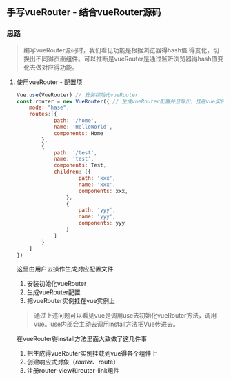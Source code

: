 ## 手写vueRouter - 结合vueRouter源码

### 思路

> 编写vueRouter源码时，我们看见功能是根据浏览器得hash值 得变化，切换出不同得页面组件。可以推断是vueRouter是通过监听浏览器得hash值变化去做对应得功能。

1. 使用vueRouter - 配置项

   ```javascript
   Vue.use(VueRouter) // 安装初始化vueRouter
   const router = new VueRouter({ // 生成vueRouter配置并且导出，挂在vue实例上
       mode: "hase",
       routes:[{
               path: '/home',
               name: 'HelloWorld',
               components: Home
           },
           {
               path: '/test',
               name: 'test',
               components: Test,
               children: [{
                       path: 'xxx',
                       name: 'xxx',
                       components: xxx,
                   },
                   {
                       path: 'yyy',
                       name: 'yyy',
                       components: yyy
                   }
               ]
           }
       ]
   })
   ```
   这里由用户去操作生成对应配置文件

   1. 安装初始化vueRouter
   2. 生成vueRouter配置
   3. 把vueRouter实例挂在vue实例上

   > 通过上述问题可以看见vue是调用use去初始化vueRouter方法，调用vue。use内部会主动去调用install方法把Vue传进去。

   在vueRouter得install方法里面大致做了这几件事

   1. 把生成得vueRouter实例挂载到vue得各个组件上
   2. 创建响应式对象（$router、$route）
   3. 注册router-view和router-link组件



